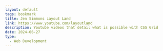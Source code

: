 ```yaml
---
layout: default
tags: bookmark
title: Jen Simmons Layout Land
link: https://www.youtube.com/layoutland
description: Youtube videos that detail what is possible with CSS Grid
date: 2024-06-27
type:
  - Web Development
---
```

